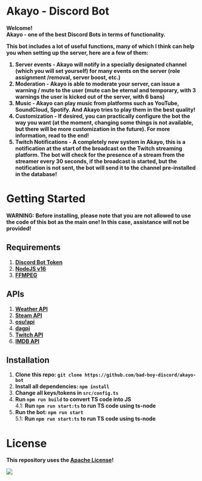 # Akayo - Discord Bot
<strong>Welcome! <br />
Akayo - one of the best Discord Bots in terms of functionality.</strong>

<strong>This bot includes a lot of useful functions, many of which I think can help you when setting up the server, here are a few of them:
1. Server events - Akayo will notify in a specially designated channel (which you will set yourself) for many events on the server (role assignment /removal, server boost, etc.)
2. Moderation - Akayo is able to moderate your server, can issue a warning / mute to the user (mute can be eternal and temporary, with 3 warnings the user is kicked out of the server, with 6 bans)
3. Music - Akayo can play music from platforms such as YouTube, SoundCloud, Spotify. And Akayo tries to play them in the best quality!
4. Customization - If desired, you can practically configure the bot the way you want (at the moment, changing some things is not available, but there will be more customization in the future). For more information, read to the end!
5. Twitch Notifications - A completely new system in Akayo, this is a notification at the start of the broadcast on the Twitch streaming platform. The bot will check for the presence of a stream from the streamer every 30 seconds, if the broadcast is started, but the notification is not sent, the bot will send it to the channel pre-installed in the database!
</strong>

# Getting Started
<strong>WARNING: Before installing, please note that you are not allowed to use the code of this bot as the main one! In this case, assistance will not be provided!</strong>

## Requirements
1. <strong>[Discord Bot Token](https://discord.com/developers/applications)</strong>
2. <strong>[NodeJS v16](https://nodejs.org/)</strong>
3. <strong>[FFMPEG](https://ffmpeg.org/download.html)</strong>

## APIs
1. <strong>[Weather API](https://openweathermap.org/api)</strong>
2. <strong>[Steam API](https://steamcommunity.com/dev/apikey)</strong>
3. <strong>[osu!api](https://osu.ppy.sh/p/api)</strong>
4. <strong>[dagpi](https://dagpi.xyz/)</strong>
5. <strong>[Twitch API](https://dev.twitch.tv/console)</strong>
6. <strong>[IMDB API](https://imdb-api.com)</strong> 

## Installation
1. <strong>Clone this repo: `git clone https://github.com/bad-boy-discord/akayo-bot`</strong>
2. <strong>Install all dependencies: `npm install`</strong>
3. <strong>Change all keys/tokens in `src/config.ts`</strong>
4. <strong>Run `npm run build` to convert TS code into JS</strong> <br />
4.1: <strong>Run `npm run start:ts` to run TS code using ts-node</strong>
5. <strong>Run the bot: `npm run start`</strong> <br />
5.1: <strong>Run `npm run start:ts` to run TS code using ts-node</strong>

# License
<strong>This repository uses the [Apache License](https://github.com/bad-boy-discord/akayo-bot/blob/master/LICENSE)!</strong>

<a href="https://top.gg/bot/891819280318996501">
  <img src="https://top.gg/api/widget/891819280318996501.svg">
</a>
